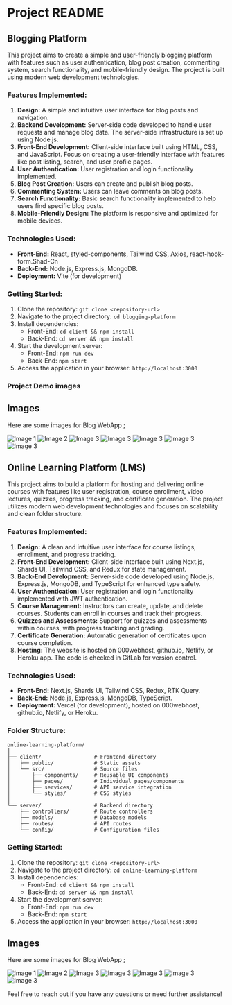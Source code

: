 # Project README

## Blogging Platform

This project aims to create a simple and user-friendly blogging platform with features such as user authentication, blog post creation, commenting system, search functionality, and mobile-friendly design. The project is built using modern web development technologies.

### Features Implemented:

1. **Design:** A simple and intuitive user interface for blog posts and navigation.
2. **Backend Development:** Server-side code developed to handle user requests and manage blog data. The server-side infrastructure is set up using Node.js.
3. **Front-End Development:** Client-side interface built using HTML, CSS, and JavaScript. Focus on creating a user-friendly interface with features like post listing, search, and user profile pages.
4. **User Authentication:** User registration and login functionality implemented.
5. **Blog Post Creation:** Users can create and publish blog posts.
6. **Commenting System:** Users can leave comments on blog posts.
7. **Search Functionality:** Basic search functionality implemented to help users find specific blog posts.
8. **Mobile-Friendly Design:** The platform is responsive and optimized for mobile devices.


### Technologies Used:

- **Front-End:** React, styled-components, Tailwind CSS, Axios, react-hook-form.Shad-Cn
- **Back-End:** Node.js, Express.js, MongoDB.
- **Deployment:** Vite (for development)


### Getting Started:

1. Clone the repository: `git clone <repository-url>`
2. Navigate to the project directory: `cd blogging-platform`
3. Install dependencies:
   - Front-End: `cd client && npm install`
   - Back-End: `cd server && npm install`
4. Start the development server:
   - Front-End: `npm run dev`
   - Back-End: `npm start`
5. Access the application in your browser: `http://localhost:3000`

### Project Demo images

## Images

Here are some images for Blog WebApp ;

![Image 1](demoimage/s1.png)
![Image 2](demoImage/Screenshot%20(4).png)
![Image 3](demoImage/Screenshot%20(6).png)
![Image 3](demoImage/Screenshot%20(7).png)
![Image 3](demoImage/Screenshot%20(8).png)
![Image 3](demoImage/Screenshot%20(9).png)
![Image 3](demoImage/Screenshot%20(10).png)

## Online Learning Platform (LMS)

This project aims to build a platform for hosting and delivering online courses with features like user registration, course enrollment, video lectures, quizzes, progress tracking, and certificate generation. The project utilizes modern web development technologies and focuses on scalability and clean folder structure.

### Features Implemented:

1. **Design:** A clean and intuitive user interface for course listings, enrollment, and progress tracking.
2. **Front-End Development:** Client-side interface built using Next.js, Shards UI, Tailwind CSS, and Redux for state management.
3. **Back-End Development:** Server-side code developed using Node.js, Express.js, MongoDB, and TypeScript for enhanced type safety.
4. **User Authentication:** User registration and login functionality implemented with JWT authentication.
5. **Course Management:** Instructors can create, update, and delete courses. Students can enroll in courses and track their progress.
6. **Quizzes and Assessments:** Support for quizzes and assessments within courses, with progress tracking and grading.
7. **Certificate Generation:** Automatic generation of certificates upon course completion.
8. **Hosting:** The website is hosted on 000webhost, github.io, Netlify, or Heroku app. The code is checked in GitLab for version control.

### Technologies Used:

- **Front-End:** Next.js, Shards UI, Tailwind CSS, Redux, RTK Query.
- **Back-End:** Node.js, Express.js, MongoDB, TypeScript.
- **Deployment:** Vercel (for development), hosted on 000webhost, github.io, Netlify, or Heroku.

### Folder Structure:

```
online-learning-platform/
│
├── client/                 # Frontend directory
│   ├── public/             # Static assets
│   └── src/                # Source files
│       ├── components/     # Reusable UI components
│       ├── pages/          # Individual pages/components
│       ├── services/       # API service integration
│       └── styles/         # CSS styles
│
└── server/                 # Backend directory
    ├── controllers/        # Route controllers
    ├── models/             # Database models
    ├── routes/             # API routes
    └── config/             # Configuration files
```

### Getting Started:

1. Clone the repository: `git clone <repository-url>`
2. Navigate to the project directory: `cd online-learning-platform`
3. Install dependencies:
   - Front-End: `cd client && npm install`
   - Back-End: `cd server && npm install`
4. Start the development server:
   - Front-End: `npm run dev`
   - Back-End: `npm start`
5. Access the application in your browser: `http://localhost:3000`


## Images

Here are some images for Blog WebApp ;

![Image 1](demoimage/lms/Screenshot%20(11).png)
![Image 2](demoImage/lms/Screenshot%20(12).png)
![Image 3](demoImage/lms/Screenshot%20(13).png)
![Image 3](demoImage/lms/Screenshot%20(14).png)
![Image 3](demoImage/lms/Screenshot%20(15).png)
![Image 3](demoImage/lms/Screenshot%20(16).png)
![Image 3](demoImage/lms/Screenshot%20(17).png)

Feel free to reach out if you have any questions or need further assistance!




